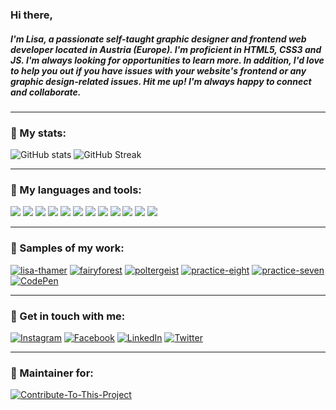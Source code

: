 ### Hi there,
##### I'm Lisa, a passionate self-taught graphic designer and frontend web developer located in Austria (Europe). I'm proficient in HTML5, CSS3 and JS. I'm always looking for opportunities to learn more. In addition, I'd love to help you out if you have issues with your website's frontend or any graphic design-related issues. Hit me up! I'm always happy to connect and collaborate.

---

### :rabbit2: My stats:
![GitHub stats](https://github-readme-stats-git-masterrstaa-rickstaa.vercel.app/api?username=CandidDeer&show_icons=true&title_color=ffe0b5&text_color=8e724d&icon_color=bd8a84&bg_color=000000&hide_border=true&include_all_commits=true)
![GitHub Streak](http://github-readme-streak-stats.herokuapp.com?user=CandidDeer&hide_border=true&date_format=j%20M%5B%20Y%5D&background=000000&stroke=000000&fire=bd8a84&currStreakNum=ffe0b5&sideNums=8e724d&sideLabels=8e724d&dates=bd8a84&ring=8e724d&currStreakLabel=ffe0b5)

<!---
[![Most used languages](https://github-readme-stats.vercel.app/api/top-langs/?username=CandidDeer&show_icons=true&title_color=ffe0b5&text_color=8e724d&icon_color=bd8a84&bg_color=000000&hide_border=true)](https://github.com/anuraghazra/github-readme-stats)
--->

---

### :rabbit2: My languages and tools:
<div>
<img src="https://img.shields.io/badge/-HTML5-000000?logo=HTML5&logoColor=8e724d&style=flat&labelColor=000000" />
<img src="https://img.shields.io/badge/-CSS3-000000?logo=CSS3&logoColor=8e724d&style=flat&labelColor=000000" />
<img src="https://img.shields.io/badge/-JavaScript-000000?logo=JavaScript&logoColor=8e724d&style=flat&labelColor=000000" />

<img src="https://img.shields.io/badge/-VS%20Code-000000?logo=Visual-Studio-Code&logoColor=8e724d&style=flat&labelColor=000000" />
<img src="https://img.shields.io/badge/-Sublime%20Text-000000?logo=Sublime-Text&logoColor=8e724d&style=flat&labelColor=000000" />

<img src="https://img.shields.io/badge/-Adobe%20Illustrator-000000?logo=Adobe-Illustrator&logoColor=8e724d&style=flat&labelColor=000000" />
<img src="https://img.shields.io/badge/-Adobe%20Photoshop-000000?logo=Adobe-Photoshop&logoColor=8e724d&style=flat&labelColor=000000" />
<img src="https://img.shields.io/badge/-Adobe%20InDesign-000000?logo=Adobe-Indesign&logoColor=8e724d&style=flat&labelColor=000000" />
<img src="https://img.shields.io/badge/-Adobe%20XD-000000?logo=Adobe-XD&logoColor=8e724d&style=flat&labelColor=000000" />
<img src="https://img.shields.io/badge/-Affinity%20Photo-000000?logo=Affinity-Photo&logoColor=8e724d&style=flat&labelColor=000000" />
<img src="https://img.shields.io/badge/-Affinity%20Designer-000000?logo=Affinity-Designer&logoColor=8e724d&style=flat&labelColor=000000" />
<img src="https://img.shields.io/badge/-Affinity%20Publisher-000000?logo=Affinity-Publisher&logoColor=8e724d&style=flat&labelColor=000000" />
</div>

---

### :rabbit2: Samples of my work:
[![lisa-thamer](https://img.shields.io/badge/-My%20portfolio-000000?logo=Bootstrap&logoColor=ffe0b5&style=flat&labelColor=000000)](https://ltdesign.work)
[![fairyforest](https://img.shields.io/badge/-Sample%20page-000000?logo=GitHub&logoColor=ffe0b5&style=flat&labelColor=000000)](https://candiddeer.github.io/fairyforest/)
[![poltergeist](https://img.shields.io/badge/-Sample%20page-000000?logo=GitHub&logoColor=ffe0b5&style=flat&labelColor=000000)](https://candiddeer.github.io/poltergeist/)
[![practice-eight](https://img.shields.io/badge/-Sample%20page-000000?logo=GitHub&logoColor=ffe0b5&style=flat&labelColor=000000)](https://candiddeer.github.io/practice-eight/)
[![practice-seven](https://img.shields.io/badge/-Sample%20page-000000?logo=GitHub&logoColor=ffe0b5&style=flat&labelColor=000000)](https://candiddeer.github.io/practice-seven/)
[![CodePen](https://img.shields.io/badge/-CodePen%20profile-000000?logo=CodePen&logoColor=ffe0b5&style=flat&labelColor=000000)](https://codepen.io/lisa-thamer)

---

### :rabbit2: Get in touch with me:
[![Instagram](https://img.shields.io/badge/-Instagram-000000?logo=Instagram&logoColor=8e724d&style=flat&labelColor=000000)](https://www.instagram.com/lt.design.official/)
[![Facebook](https://img.shields.io/badge/-Facebook-000000?logo=Facebook&logoColor=8e724d&style=flat&labelColor=000000)](https://www.facebook.com/lisa.thamer.loves/)
[![LinkedIn](https://img.shields.io/badge/-LinkedIn-000000?logo=LinkedIn&logoColor=8e724d&style=flat&labelColor=000000)](https://www.linkedin.com/in/lisa-thamer)
[![Twitter](https://img.shields.io/badge/-Twitter-000000?logo=Twitter&logoColor=8e724d&style=flat&labelColor=000000)](https://twitter.com/CandidDeer)

---

### :rabbit2: Maintainer for:
[![Contribute-To-This-Project](https://img.shields.io/badge/-Contribute%20to%20this%20Project-000000?logo=GitHub&logoColor=ffe0b5&style=flat&labelColor=000000)](https://github.com/Syknapse/Contribute-To-This-Project)

<!---
Color scheme:
Black: #000000;
French bistre: #8e724d;
Navajo white: #ffe0b5;
Dark sienna: #350005;
Rosy brown: #bd8a84;
--->
